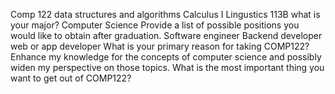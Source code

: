 Comp 122
data structures and algorithms 
Calculus I 
Lingustics 113B
what is your major?
Computer Science 
Provide a list of possible positions you would like to obtain after graduation.
Software engineer 
Backend developer 
web or app developer 
What is your primary reason for taking COMP122?
Enhance my knowledge for the concepts of computer science and possibly widen my perspective on those topics.
What is the most important thing you want to get out of COMP122?

